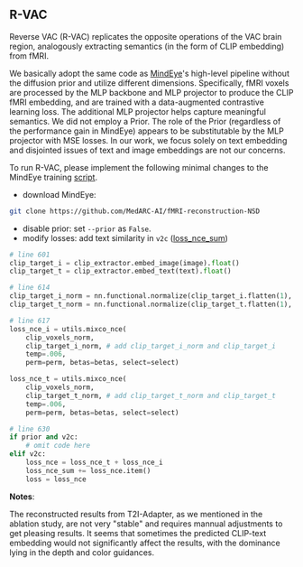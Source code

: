 ## R-VAC

Reverse VAC (R-VAC) replicates the opposite operations of the VAC brain region, analogously extracting semantics (in the form of CLIP embedding) from fMRI. 

We basically adopt the same code as [MindEye](https://medarc-ai.github.io/mindeye/)'s high-level pipeline without the diffusion prior and utilize different dimensions. Specifically, fMRI voxels are processed by the MLP backbone and MLP projector to produce the CLIP fMRI embedding, and are trained with a data-augmented contrastive learning loss. The additional MLP projector helps capture meaningful semantics. We did not employ a Prior. The role of the Prior (regardless of the performance gain in MindEye) appears to be substitutable by the MLP projector with MSE losses. In our work, we focus solely on text embedding and disjointed issues of text and image embeddings are not our concerns.

To run R-VAC, please implement the following minimal changes to the MindEye training [script](https://github.com/MedARC-AI/fMRI-reconstruction-NSD/blob/main/src/Train_MindEye.py).

- download MindEye:
```bash
git clone https://github.com/MedARC-AI/fMRI-reconstruction-NSD
```
- disable prior: set `--prior` as `False`.
- modify losses: add text similarity in `v2c` ([loss_nce_sum](https://github.com/MedARC-AI/fMRI-reconstruction-NSD/blob/main/src/Train_MindEye.py#L634))

```python
# line 601
clip_target_i = clip_extractor.embed_image(image).float()
clip_target_t = clip_extractor.embed_text(text).float()  

# line 614
clip_target_i_norm = nn.functional.normalize(clip_target_i.flatten(1), dim=-1)
clip_target_t_norm = nn.functional.normalize(clip_target_t.flatten(1), dim=-1)

# line 617
loss_nce_i = utils.mixco_nce(
    clip_voxels_norm,
    clip_target_i_norm, # add clip_target_i_norm and clip_target_i
    temp=.006, 
    perm=perm, betas=betas, select=select)

loss_nce_t = utils.mixco_nce(
    clip_voxels_norm,
    clip_target_t_norm, # add clip_target_t_norm and clip_target_t
    temp=.006, 
    perm=perm, betas=betas, select=select)

# line 630
if prior and v2c:
	# omit code here
elif v2c:
	loss_nce = loss_nce_t + loss_nce_i
    loss_nce_sum += loss_nce.item()
    loss = loss_nce
```

**Notes**: 

The reconstructed results from T2I-Adapter, as we mentioned in the ablation study, are not very "stable" and requires mannual adjustments to get pleasing results. It seems that sometimes the predicted CLIP-text embedding would not significantly affect the results, with the dominance lying in the depth and color guidances.